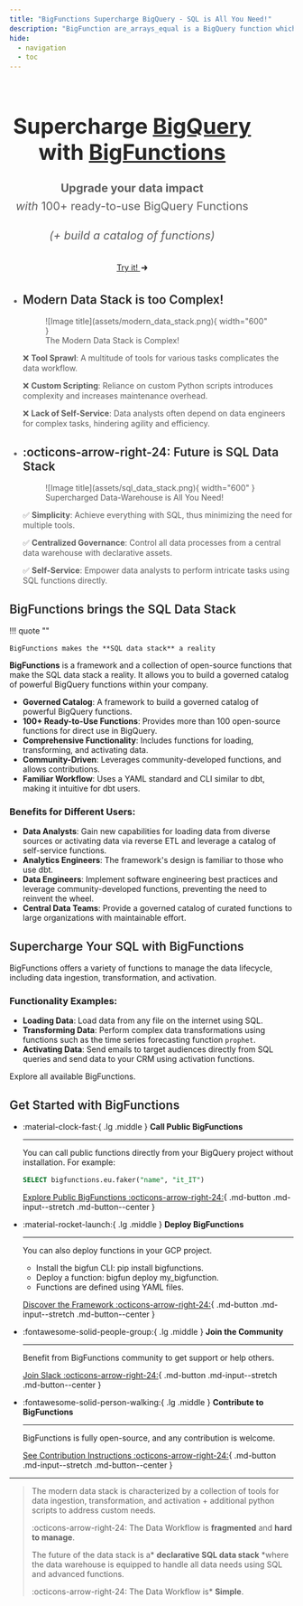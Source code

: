 ```yaml
---
title: "BigFunctions Supercharge BigQuery - SQL is All You Need!"
description: "BigFunction are_arrays_equal is a BigQuery function which Return true if `array1` = `array2`"
hide:
  - navigation
  - toc
---
```


<style>


/* Get started button */
.md-typeset .md-button--primary:hover {
  color: var(--md-primary-fg-color);
  background-color: var(--md-primary-bg-color);
  border-color: var(--md-primary-fg-color);
}
.md-typeset .md-button--primary {
  color: var(--md-primary-bg-color);
  background-color: var(--md-primary-fg-color);
  border-color: var(--md-primary-bg-color);
}

.tx-hero {
  max-width: 700px;
  display: flex;
  padding: .4rem;
  margin: 0 auto;
  text-align: center;
}
.tx-hero h1 {
  font-weight: 700;
  font-size: 38px;
  line-height: 46px;
  color: rgb(38, 38, 38);
}
.tx-hero p {
  color: rgb(92, 92, 92);
  font-weight: 400;
  font-size: 20px;
  line-height: 32px;
}
.tx-hero__image {
  max-width: 1000px;
  /*min-width: 600px;*/
  width: 100%;
  height: auto;
  margin: 0 auto;
  display: flex;
  align-items: stretch;
}

.tx-hero__image img {
  width: 100%;
  height: 100%;
  min-width: 0;
}

.md-button--center {
    text-align: center;
}

/* .cards.no-border li, .cards.no-border li:hover {
    border: none!important;
} */

h2 {
    font-weight: 600!important;
    color: rgb(38, 38, 38)!important;
}

.cards.no-border li {
    color: rgb(92, 92, 92);
}

.centered-big-message {
    color: rgb(92, 92, 92);
    font-size: 1.2em;
    margin-top: -0.5em;
}

.quote {
    text-align: center;
    font-style: italic;
    /* font-weight: 600!important; */
    font-size: 1.2em!important;
    color: rgb(250, 250, 250)!important;
    /* color: rgb(92, 92, 92)!important; */
    background-color: var(--md-primary-fg-color)!important;
}

</style>

<div class="md-container tx-hero">
  <div class="md-grid md-typeset">
    <div class="md-main__inner">
      <div>
        <h1>Supercharge <u>BigQuery</u><br>with <u>BigFunctions</u></h1>
        <p>
          <b>Upgrade your data impact</b><br>
          <i>with</i> 100+ ready-to-use BigQuery Functions
        </p>
        <p style="margin-bottom: 2rem"><i>(+ build a catalog of functions)</i></p>
        <a href="bigfunctions/" class="md-button md-button--primary">
          Try it!
          <svg width="11" height="10" viewBox="0 0 11 10" fill="none" style="margin-left:2px"><path d="M1 5.16772H9.5M9.5 5.16772L6.5 1.66772M9.5 5.16772L6.5 8.66772" stroke="currentColor" stroke-width="2" stroke-linecap="round" stroke-linejoin="round"></path></svg>
        </a>
      </div>
    </div>
  </div>
</div>

<!-- <div class="md-container">
  <div class="tx-hero__image">
    <img
      src="{{config.site_url}}assets/images/bigfunctions_intro.gif"
      alt=""
      draggable="false"
      style="border: black solid 1rem; width: 100%; margin-top: 5rem;"
    >
  </div>
</div> -->

<!-- <hr style="margin: 16em 1em 1.5em 1em;  border-bottom: 0.05rem solid var(--md-default-fg-color--lightest); display: flow-root;"> -->




<div class="grid cards no-border" markdown>

-   ## Modern Data Stack is too Complex!

    <figure markdown="span">
        ![Image title](assets/modern_data_stack.png){ width="600" }
        <figcaption>The Modern Data Stack is Complex!</figcaption>
    </figure>

    :x: **Tool Sprawl**: A multitude of tools for various tasks complicates the data workflow.

    :x: **Custom Scripting**: Reliance on custom Python scripts introduces complexity and increases maintenance overhead.

    :x: **Lack of Self-Service**: Data analysts often depend on data engineers for complex tasks, hindering agility and efficiency.



-   ## :octicons-arrow-right-24: Future is SQL Data Stack

    <figure markdown="span">
        ![Image title](assets/sql_data_stack.png){ width="600" }
        <figcaption>Supercharged Data-Warehouse is All You Need!</figcaption>
    </figure>

    :white_check_mark:  **Simplicity**: Achieve everything with SQL, thus minimizing the need for multiple tools.

    :white_check_mark:  **Centralized Governance**: Control all data processes from a central data warehouse with declarative assets.

    :white_check_mark:  **Self-Service**:  Empower data analysts to perform intricate tasks using SQL functions directly.


</div>






## BigFunctions brings the SQL Data Stack


!!! quote ""

    BigFunctions makes the **SQL data stack** a reality


**BigFunctions** is a framework and a collection of open-source functions that make the SQL data stack a reality. It allows you to build a governed catalog of powerful BigQuery functions within your company.

*   **Governed Catalog**: A framework to build a governed catalog of powerful BigQuery functions.
*   **100+ Ready-to-Use Functions**: Provides more than 100 open-source functions for direct use in BigQuery.
*   **Comprehensive Functionality**: Includes functions for loading, transforming, and activating data.
*   **Community-Driven**: Leverages community-developed functions, and allows contributions.
*   **Familiar Workflow**:  Uses a YAML standard and CLI similar to dbt, making it intuitive for dbt users.

### Benefits for Different Users:

*   **Data Analysts**: Gain new capabilities for loading data from diverse sources or activating data via reverse ETL and leverage a catalog of self-service functions.
*   **Analytics Engineers**: The framework's design is familiar to those who use dbt.
*   **Data Engineers**: Implement software engineering best practices and leverage community-developed functions, preventing the need to reinvent the wheel.
*   **Central Data Teams**: Provide a governed catalog of curated functions to large organizations with maintainable effort.



## Supercharge Your SQL with BigFunctions

BigFunctions offers a variety of functions to manage the data lifecycle, including data ingestion, transformation, and activation.

### Functionality Examples:

*   **Loading Data**: Load data from any file on the internet using SQL.
*   **Transforming Data**: Perform complex data transformations using functions such as the time series forecasting function `prophet`.
*   **Activating Data**: Send emails to target audiences directly from SQL queries and send data to your CRM using activation functions.

Explore all available BigFunctions.



## Get Started with BigFunctions


<div class="grid cards" markdown>

-   :material-clock-fast:{ .lg .middle } __Call Public BigFunctions__

    ---

    You can call public functions directly from your BigQuery project without installation. For example:
    ```sql
    SELECT bigfunctions.eu.faker("name", "it_IT")
    ```

    [Explore Public BigFunctions :octicons-arrow-right-24:](bigfunctions){ .md-button .md-input--stretch .md-button--center }


-   :material-rocket-launch:{ .lg .middle } __Deploy BigFunctions__

    ---

    You can also deploy functions in your GCP project.

    - Install the bigfun CLI: pip install bigfunctions.
    - Deploy a function: bigfun deploy my_bigfunction.
    - Functions are defined using YAML files.

    [Discover the Framework :octicons-arrow-right-24:](framework){ .md-button .md-input--stretch .md-button--center }


-   :fontawesome-solid-people-group:{ .lg .middle } __Join the Community__

    ---

    Benefit from BigFunctions community to get support or help others.

    [Join Slack :octicons-arrow-right-24:](https://join.slack.com/t/unytics/shared_invite/zt-1gbv491mu-cs03EJbQ1fsHdQMcFN7E1Q){ .md-button .md-input--stretch .md-button--center }


-   :fontawesome-solid-person-walking:{ .lg .middle } __Contribute to BigFunctions__

    ---

    BigFunctions is fully open-source, and any contribution is welcome.

    [See Contribution Instructions :octicons-arrow-right-24:](CONTRIBUTING){ .md-button .md-input--stretch .md-button--center }

</div>



---

> The modern data stack is characterized by a collection of tools for data ingestion, transformation, and activation + additional python scripts to address custom needs.
>
> :octicons-arrow-right-24: The Data Workflow is **fragmented** and **hard to manage**.
>
> The future of the data stack is a* **declarative SQL data stack** *where the data warehouse is equipped to handle all data needs using SQL and advanced functions.
>
> :octicons-arrow-right-24: The Data Workflow is* **Simple**.
>
